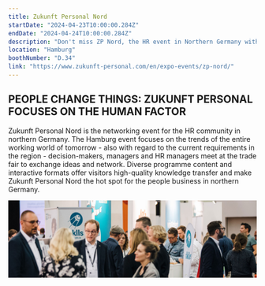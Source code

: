 ```yaml
---
title: Zukunft Personal Nord
startDate: "2024-04-23T10:00:00.284Z"
endDate: "2024-04-24T10:00:00.284Z"
description: "Don't miss ZP Nord, the HR event in Northern Germany with a focus on logistics. Learn more now!"
location: "Hamburg"
boothNumber: "D.34"
link: "https://www.zukunft-personal.com/en/expo-events/zp-nord/"
---
```


## PEOPLE CHANGE THINGS: ZUKUNFT PERSONAL FOCUSES ON THE HUMAN FACTOR

Zukunft Personal Nord is the networking event for the HR community in northern Germany. The Hamburg event focuses on the trends of the entire working world of tomorrow - also with regard to the current requirements in the region - decision-makers, managers and HR managers meet at the trade fair to exchange ideas and network. Diverse programme content and interactive formats offer visitors high-quality knowledge transfer and make Zukunft Personal Nord the hot spot for the people business in northern Germany.

![ZP Nord Cover](./zpnord-cover.jpg)
